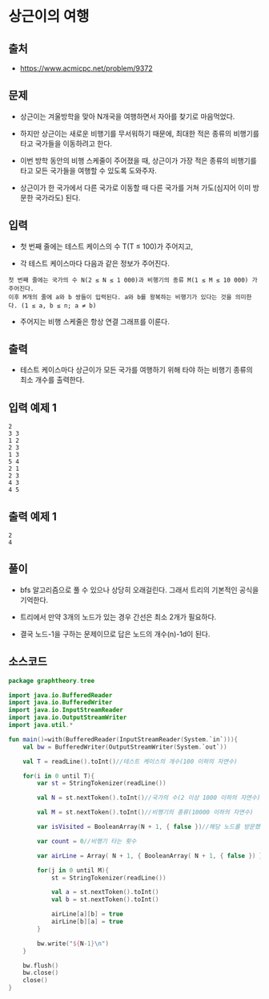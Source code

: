 # 상근이의 여행

## 출처

* https://www.acmicpc.net/problem/9372

## 문제

* 상근이는 겨울방학을 맞아 N개국을 여행하면서 자아를 찾기로 마음먹었다. 

* 하지만 상근이는 새로운 비행기를 무서워하기 때문에, 최대한 적은 종류의 비행기를 타고 국가들을 이동하려고 한다.

* 이번 방학 동안의 비행 스케줄이 주어졌을 때, 상근이가 가장 적은 종류의 비행기를 타고 모든 국가들을 여행할 수 있도록 도와주자.

* 상근이가 한 국가에서 다른 국가로 이동할 때 다른 국가를 거쳐 가도(심지어 이미 방문한 국가라도) 된다.

## 입력

* 첫 번째 줄에는 테스트 케이스의 수 T(T ≤ 100)가 주어지고,

* 각 테스트 케이스마다 다음과 같은 정보가 주어진다.

```
첫 번째 줄에는 국가의 수 N(2 ≤ N ≤ 1 000)과 비행기의 종류 M(1 ≤ M ≤ 10 000) 가 주어진다.
이후 M개의 줄에 a와 b 쌍들이 입력된다. a와 b를 왕복하는 비행기가 있다는 것을 의미한다. (1 ≤ a, b ≤ n; a ≠ b) 
```

* 주어지는 비행 스케줄은 항상 연결 그래프를 이룬다.

## 출력

* 테스트 케이스마다 상근이가 모든 국가를 여행하기 위해 타야 하는 비행기 종류의 최소 개수를 출력한다.

## 입력 예제 1

```
2
3 3
1 2
2 3
1 3
5 4
2 1
2 3
4 3
4 5
```

## 출력 예제 1

```
2
4
```

## 풀이

* bfs 알고리즘으로 풀 수 있으나 상당히 오래걸린다. 그래서 트리의 기본적인 공식을 기억한다.

* 트리에서 만약 3개의 노드가 있는 경우 간선은 최소 2개가 필요하다.

* 결국 노드-1을 구하는 문제이므로 답은 노드의 개수(n)-1d이 된다.

## 소스코드

```kotlin
package graphtheory.tree

import java.io.BufferedReader
import java.io.BufferedWriter
import java.io.InputStreamReader
import java.io.OutputStreamWriter
import java.util.*

fun main()=with(BufferedReader(InputStreamReader(System.`in`))){
    val bw = BufferedWriter(OutputStreamWriter(System.`out`))

    val T = readLine().toInt()//테스트 케이스의 개수(100 이하의 자연수)

    for(i in 0 until T){
        var st = StringTokenizer(readLine())

        val N = st.nextToken().toInt()//국가의 수(2 이상 1000 이하의 자연수)

        val M = st.nextToken().toInt()//비행기의 종류(10000 이하의 자연수)

        var isVisited = BooleanArray(N + 1, { false })//해당 노드를 방문했는지 여부를 저장할 배열

        var count = 0//비행기 타는 횟수

        var airLine = Array( N + 1, { BooleanArray( N + 1, { false }) } )//두 노드 사이의 간선이 있는지 정보를 저장할 이차원 배열

        for(j in 0 until M){
            st = StringTokenizer(readLine())

            val a = st.nextToken().toInt()
            val b = st.nextToken().toInt()

            airLine[a][b] = true
            airLine[b][a] = true
        }

        bw.write("${N-1}\n")
    }

    bw.flush()
    bw.close()
    close()
}
```
